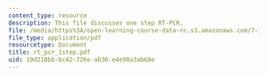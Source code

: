 ```yaml
---
content_type: resource
description: This file discusses one step RT-PCR.
file: /media/https%3A/open-learning-course-data-rc.s3.amazonaws.com/7-16-experimental-molecular-biology-biotechnology-ii-spring-2005/19d218bbbc42726eab36e4e90a3ab68e_rt_pcr_1step.pdf
file_type: application/pdf
resourcetype: Document
title: rt_pcr_1step.pdf
uid: 19d218bb-bc42-726e-ab36-e4e90a3ab68e
---
```

